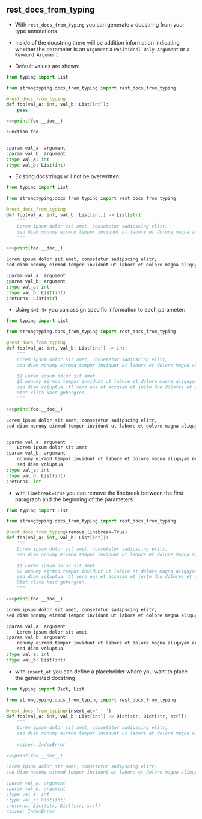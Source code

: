 ## rest_docs_from_typing

- With `rest_docs_from_typing` you can generate a docstring from your type annotations
  
- Inside of the docstring there will be addition information indicating whether the parameter is an `Argument` 
  a `Positional Only Argument` or a `Keyword Argument`
- Default values are shown:
```python
from typing import List

from strongtyping.docs_from_typing import rest_docs_from_typing

@rest_docs_from_typing
def foo(val_a: int, val_b: List[int]):
    pass

>>>print(foo.__doc__)

Function foo


:param val_a: argument 
:param val_b: argument 
:type val_a: int
:type val_b: List(int)
```

- Existing docstrings will not be overwritten:
```python
from typing import List

from strongtyping.docs_from_typing import rest_docs_from_typing

@rest_docs_from_typing
def foo(val_a: int, val_b: List[int]) -> List[str]:
    """
    Lorem ipsum dolor sit amet, consetetur sadipscing elitr, 
    sed diam nonumy eirmod tempor invidunt ut labore et dolore magna aliquyam
    """

>>>print(foo.__doc__)

Lorem ipsum dolor sit amet, consetetur sadipscing elitr,
sed diam nonumy eirmod tempor invidunt ut labore et dolore magna aliquyam

:param val_a: argument 
:param val_b: argument 
:type val_a: int
:type val_b: List(int)
:returns: List(str)

```

- Using `$<1-9>` you can assign specific information to each parameter:
```python
from typing import List

from strongtyping.docs_from_typing import rest_docs_from_typing

@rest_docs_from_typing
def foo(val_a: int, val_b: List[int]) -> int:
    """
    Lorem ipsum dolor sit amet, consetetur sadipscing elitr,
    sed diam nonumy eirmod tempor invidunt ut labore et dolore magna aliquyam

    $1 Lorem ipsum dolor sit amet
    $2 nonumy eirmod tempor invidunt ut labore et dolore magna aliquyam erat,
    sed diam voluptua. At vero eos et accusam et justo duo dolores et ea rebum.
    Stet clita kasd gubergren,
    """

>>>print(foo.__doc__)

Lorem ipsum dolor sit amet, consetetur sadipscing elitr,
sed diam nonumy eirmod tempor invidunt ut labore et dolore magna aliquyam


:param val_a: argument 
	Lorem ipsum dolor sit amet
:param val_b: argument 
	nonumy eirmod tempor invidunt ut labore et dolore magna aliquyam erat,
	sed diam voluptua
:type val_a: int
:type val_b: List(int)
:returns: int

```
- with `linebreak=True` you can remove the linebreak between the first paragraph and the beginning of the parameters

```python
from typing import List

from strongtyping.docs_from_typing import rest_docs_from_typing

@rest_docs_from_typing(remove_linebreak=True)
def foo(val_a: int, val_b: List[int]):
    """
    Lorem ipsum dolor sit amet, consetetur sadipscing elitr,
    sed diam nonumy eirmod tempor invidunt ut labore et dolore magna aliquyam

    $1 Lorem ipsum dolor sit amet
    $2 nonumy eirmod tempor invidunt ut labore et dolore magna aliquyam erat,
    sed diam voluptua. At vero eos et accusam et justo duo dolores et ea rebum.
    Stet clita kasd gubergren,
    """

>>>print(foo.__doc__)

Lorem ipsum dolor sit amet, consetetur sadipscing elitr,
sed diam nonumy eirmod tempor invidunt ut labore et dolore magna aliquyam

:param val_a: argument 
	Lorem ipsum dolor sit amet
:param val_b: argument 
	nonumy eirmod tempor invidunt ut labore et dolore magna aliquyam erat,
	sed diam voluptua
:type val_a: int
:type val_b: List(int)
```

- with `insert_at` you can define a placeholder where you want to place the generated docstring
```python
from typing import Dict, List

from strongtyping.docs_from_typing import rest_docs_from_typing

@rest_docs_from_typing(insert_at='---')
def foo(val_a: int, val_b: List[int]) -> Dict[str, Dict[str, str]]:
    """
    Lorem ipsum dolor sit amet, consetetur sadipscing elitr,
    sed diam nonumy eirmod tempor invidunt ut labore et dolore magna aliquyam
    ---
    raises: IndexError
    
>>>print(foo.__doc__)

Lorem ipsum dolor sit amet, consetetur sadipscing elitr,
sed diam nonumy eirmod tempor invidunt ut labore et dolore magna aliquyam

:param val_a: argument 
:param val_b: argument 
:type val_a: int
:type val_b: List(int)
:returns: Dict(str, Dict(str, str))
raises: IndexError
```

